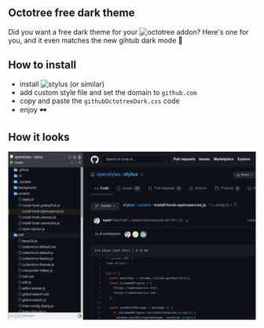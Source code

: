 ## Octotree free dark theme

Did you want a free dark theme for your ![octotree](https://github.com/ovity/octotree) addon? Here's one for you, and it even matches the new gihtub dark mode :tada:  

## How to install
* install ![stylus](https://github.com/openstyles/stylus) (or similar)
* add custom style file and set the domain to `github.com`
* copy and paste the `githubOctotreeDark.css` code 
* enjoy 🕶

## How it looks
![screenshot](screenshot.png)
